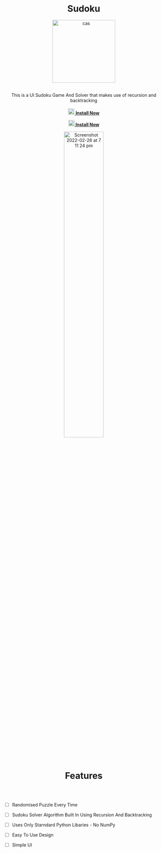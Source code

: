 <h1 align="center">Sudoku</h1>

<div align="center">
  <a href="https://github.com/MartinGurasvili/Sudoku">
    <img width="200" height="200" alt="cas" src="https://user-images.githubusercontent.com/76784461/155856251-81743279-6fb9-41c8-8b7e-c7bac124f6ba.png">
  </a>



  <p align="center">
    <br>
    This is a UI Sudoku Game And Solver that makes use of recursion and backtracking
    <br />
    <br>
    <a href="https://github.com/MartinGurasvili/Sudoku/releases/download/v1.0.0/Sudoku.app.zip"><img width="20px" height="20px"   alt="Screenshot 2022-02-17 at 8 12 25 pm" src="https://user-images.githubusercontent.com/76784461/154564937-57c93aa0-69f8-497c-97d6-33b1d7d411e0.png"> <strong>Install Now</strong></a>
    <br />
    <p><a href="https://github.com/MartinGurasvili/Sudoku/releases/download/v1.0.0w/Sudoku.exe"><strong><img width="20px" height="20px"  alt="win" src="https://pnggrid.com/wp-content/uploads/2021/06/Windows-11-Icon-Logo.png"> Install Now</strong></a>
    <br></p>
   
    
  </p>
</div>



<div align="center">
    <img style="width:50%"  alt="Screenshot 2022-02-26 at 7 11 24 pm" src="https://user-images.githubusercontent.com/76784461/155856784-b2c1d403-c6fc-4a46-b9ec-8edb22d28d25.gif">
  </div>

<br></br>
<h1 align="center" >Features </h1>
<br></br>

   - [ ] Randomised Puzzle Every Time
   - [ ] Sudoku Solver Algorithm Built In Using Recursion And Backtracking
   
   - [ ] Uses Only Starndard Python Libaries - No NumPy
   
   - [ ] Easy To Use Design
   - [ ] Simple UI
   
   
<br></br>

    



